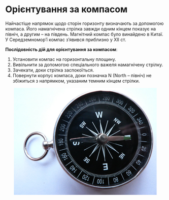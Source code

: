 # Орієнтування за компасом

Найчастіше напрямок щодо сторін горизонту визначають за допомогою
компаса. Його намагнічена стрілка завжди одним кінцем показує на
<span class="p1">північ</span>, а другим – на <span class="p1">південь</span>. Магнітний компас було винайдено в
<span class="p1">Китаї</span>. У Середземномор’ї компас з’явився приблизно у ХII ст.

**Послідовність дій для орієнтування за компасом**:

1.  Установити компас на горизонтальну площину.
2.  Вивільнити за допомогою спеціального важеля
    намагнічену стрілку.
3.  Зачекати, доки стрілка заспокоїться.
4.  Повернути корпус компаса, доки позначка <span class="p1">N</span> (North – північ) не збіжиться з напрямком, указаним темним кінцем стрілки.

<div align="center">
<img src="pic3-2.jpg" width="450"/>
</div>